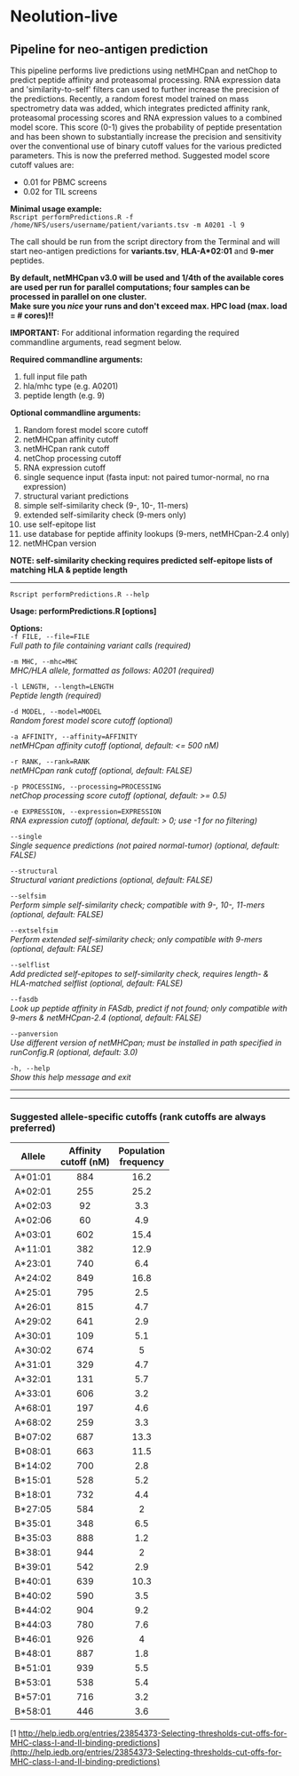 # **Neolution-live**  
## Pipeline for neo-antigen prediction


This pipeline performs live predictions using netMHCpan and netChop to predict peptide affinity and proteasomal processing. RNA expression data and 'similarity-to-self' filters can used to further increase the precision of the predictions. Recently, a random forest model trained on mass spectrometry data was added, which integrates predicted affinity rank, proteasomal processing scores and RNA expression values to a combined model score. This score (0-1) gives the probability of peptide presentation and has been shown to substantially increase the precision and sensitivity over the conventional use of binary cutoff values for the various predicted parameters. This is now the preferred method. Suggested model score cutoff values are:

* 0.01 for PBMC screens
* 0.02 for TIL screens

**Minimal usage example:**  
`Rscript performPredictions.R -f /home/NFS/users/username/patient/variants.tsv -m A0201 -l 9`

The call should be run from the script directory from the Terminal and will start neo-antigen predictions for **variants.tsv**, __HLA-A*02:01__ and **9-mer** peptides. 

**By default, netMHCpan v3.0 will be used and 1/4th of the available cores are used per run for parallel computations; four samples can be processed in parallel on one cluster.  
Make sure you *nice* your runs and don't exceed max. HPC load (max. load = # cores)!!**

**IMPORTANT:** For additional information regarding the required commandline arguments, read segment below.

**Required commandline arguments:**  

1. full input file path
2. hla/mhc type (e.g. A0201)
3. peptide length (e.g. 9) 

**Optional commandline arguments:**  

1. Random forest model score cutoff
2. netMHCpan affinity cutoff
3. netMHCpan rank cutoff
4. netChop processing cutoff
5. RNA expression cutoff
6. single sequence input (fasta input: not paired tumor-normal, no rna expression)
7. structural variant predictions
8. simple self-similarity check (9-, 10-, 11-mers)
9. extended self-similarity check (9-mers only)
10. use self-epitope list
11. use database for peptide affinity lookups (9-mers, netMHCpan-2.4 only)
12. netMHCpan version

**NOTE: self-similarity checking requires predicted self-epitope lists of matching HLA & peptide length**

---

`Rscript performPredictions.R --help`  

**Usage: performPredictions.R [options]**

**Options:**  
`-f FILE, --file=FILE`  
*Full path to file containing variant calls (required)*

`-m MHC, --mhc=MHC`  
*MHC/HLA allele, formatted as follows: A0201 (required)*

`-l LENGTH, --length=LENGTH`  
*Peptide length (required)*

`-d MODEL, --model=MODEL`  
*Random forest model score cutoff (optional)*

`-a AFFINITY, --affinity=AFFINITY`  
*netMHCpan affinity cutoff (optional, default: <= 500 nM)*

`-r RANK, --rank=RANK`  
*netMHCpan rank cutoff (optional, default: FALSE)*

`-p PROCESSING, --processing=PROCESSING`  
*netChop processing score cutoff (optional, default: >= 0.5)*

`-e EXPRESSION, --expression=EXPRESSION`  
*RNA expression cutoff (optional, default: > 0; use -1 for no filtering)*

`--single`  
*Single sequence predictions (not paired normal-tumor) (optional, default: FALSE)*

`--structural`  
*Structural variant predictions (optional, default: FALSE)*

`--selfsim`  
*Perform simple self-similarity check; compatible with 9-, 10-, 11-mers (optional, default: FALSE)*

`--extselfsim`  
*Perform extended self-similarity check; only compatible with 9-mers (optional, default: FALSE)*

`--selflist`  
*Add predicted self-epitopes to self-similarity check, requires length- & HLA-matched selflist (optional, default: FALSE)*

`--fasdb`  
*Look up peptide affinity in FASdb, predict if not found; only compatible with 9-mers & netMHCpan-2.4 (optional, default: FALSE)*

`--panversion`  
*Use different version of netMHCpan; must be installed in path specified in runConfig.R (optional, default: 3.0)*

`-h, --help`  
*Show this help message and exit*

---
---

### Suggested allele-specific cutoffs (rank cutoffs are always preferred)

|Allele|Affinity <br>cutoff (nM)|Population <br>frequency|
|:------:|:----:|:---:|
|A\*01:01|884|16.2|
|A\*02:01|255|25.2|
|A\*02:03|92|3.3|
|A\*02:06|60|4.9|
|A\*03:01|602|15.4|
|A\*11:01|382|12.9|
|A\*23:01|740|6.4|
|A\*24:02|849|16.8|
|A\*25:01|795|2.5|
|A\*26:01|815|4.7|
|A\*29:02|641|2.9|
|A\*30:01|109|5.1|
|A\*30:02|674|5|
|A\*31:01|329|4.7|
|A\*32:01|131|5.7|
|A\*33:01|606|3.2|
|A\*68:01|197|4.6|
|A\*68:02|259|3.3|
|B\*07:02|687|13.3|
|B\*08:01|663|11.5|
|B\*14:02|700|2.8|
|B\*15:01|528|5.2|
|B\*18:01|732|4.4|
|B\*27:05|584|2|
|B\*35:01|348|6.5|
|B\*35:03|888|1.2|
|B\*38:01|944|2|
|B\*39:01|542|2.9|
|B\*40:01|639|10.3|
|B\*40:02|590|3.5|
|B\*44:02|904|9.2|
|B\*44:03|780|7.6|
|B\*46:01|926|4|
|B\*48:01|887|1.8|
|B\*51:01|939|5.5|
|B\*53:01|538|5.4|
|B\*57:01|716|3.2|
|B\*58:01|446|3.6|


[1 http://help.iedb.org/entries/23854373-Selecting-thresholds-cut-offs-for-MHC-class-I-and-II-binding-predictions](http://help.iedb.org/entries/23854373-Selecting-thresholds-cut-offs-for-MHC-class-I-and-II-binding-predictions)